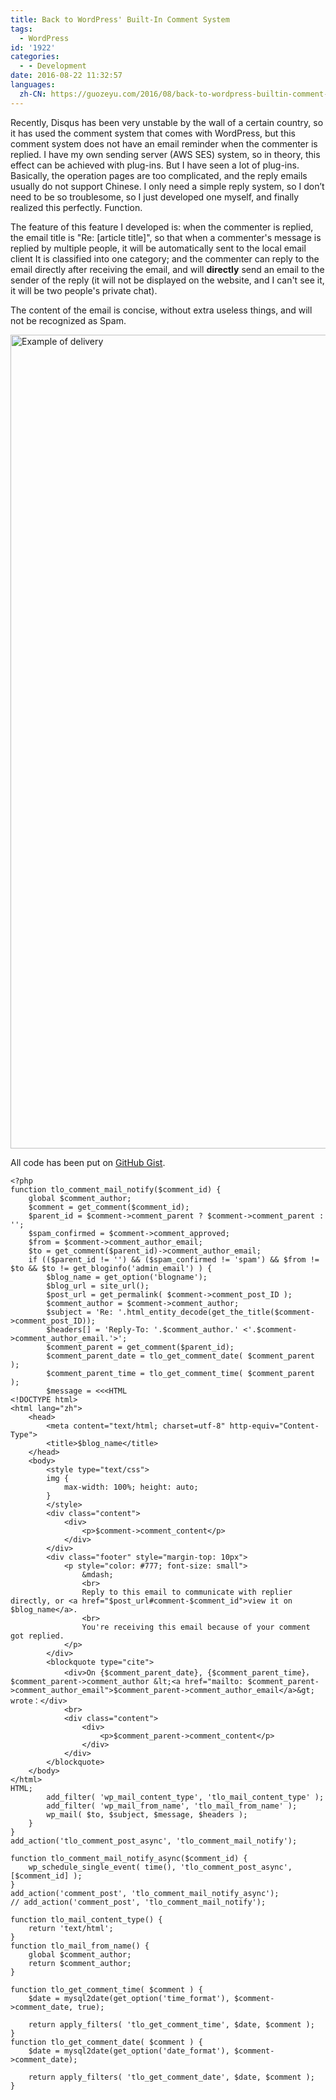 ```yaml
---
title: Back to WordPress' Built-In Comment System
tags:
  - WordPress
id: '1922'
categories:
  - - Development
date: 2016-08-22 11:32:57
languages:
  zh-CN: https://guozeyu.com/2016/08/back-to-wordpress-builtin-comment-system/
---
```


Recently, Disqus has been very unstable by the wall of a certain country, so it has used the comment system that comes with WordPress, but this comment system does not have an email reminder when the commenter is replied. I have my own sending server (AWS SES) system, so in theory, this effect can be achieved with plug-ins. But I have seen a lot of plug-ins. Basically, the operation pages are too complicated, and the reply emails usually do not support Chinese. I only need a simple reply system, so I don’t need to be so troublesome, so I just developed one myself, and finally realized this perfectly. Function.

The feature of this feature I developed is: when the commenter is replied, the email title is "Re: \[article title\]", so that when a commenter's message is replied by multiple people, it will be automatically sent to the local email client It is classified into one category; and the commenter can reply to the email directly after receiving the email, and will **directly** send an email to the sender of the reply (it will not be displayed on the website, and I can't see it, it will be two people's private chat).

The content of the email is concise, without extra useless things, and will not be recognized as Spam.

<img src="https://cdn.ze3kr.com/6T-behmofKYLsxlrK0l_MQ/1af77d8d-e266-4b68-78e2-9ee5bd3ff001/extra" alt="Example of delivery" width="1338" height="1302"/>

All code has been put on [GitHub Gist](https://gist.github.com/ZE3kr/8c51a6349462935cefd2e636e96e93f8).

```
<?php
function tlo_comment_mail_notify($comment_id) {
	global $comment_author;
	$comment = get_comment($comment_id);
	$parent_id = $comment->comment_parent ? $comment->comment_parent : '';
	$spam_confirmed = $comment->comment_approved;
	$from = $comment->comment_author_email;
	$to = get_comment($parent_id)->comment_author_email;
	if (($parent_id != '') && ($spam_confirmed != 'spam') && $from != $to && $to != get_bloginfo('admin_email') ) {
		$blog_name = get_option('blogname');
		$blog_url = site_url();
		$post_url = get_permalink( $comment->comment_post_ID );
		$comment_author = $comment->comment_author;
		$subject = 'Re: '.html_entity_decode(get_the_title($comment->comment_post_ID));
		$headers[] = 'Reply-To: '.$comment_author.' <'.$comment->comment_author_email.'>';
		$comment_parent = get_comment($parent_id);
		$comment_parent_date = tlo_get_comment_date( $comment_parent );
		$comment_parent_time = tlo_get_comment_time( $comment_parent );
		$message = <<<HTML
<!DOCTYPE html>
<html lang="zh">
	<head>
		<meta content="text/html; charset=utf-8" http-equiv="Content-Type">
		<title>$blog_name</title>
	</head>
	<body>
		<style type="text/css">
		img {
			max-width: 100%; height: auto;
		}
		</style>
		<div class="content">
			<div>
				<p>$comment->comment_content</p>
			</div>
		</div>
		<div class="footer" style="margin-top: 10px">
			<p style="color: #777; font-size: small">
				&mdash;
				<br>
				Reply to this email to communicate with replier directly, or <a href="$post_url#comment-$comment_id">view it on $blog_name</a>.
				<br>
				You're receiving this email because of your comment got replied.
			</p>
		</div>
		<blockquote type="cite">
			<div>On {$comment_parent_date}, {$comment_parent_time}，$comment_parent->comment_author &lt;<a href="mailto: $comment_parent->comment_author_email">$comment_parent->comment_author_email</a>&gt; wrote：</div>
			<br>
			<div class="content">
				<div>
					<p>$comment_parent->comment_content</p>
				</div>
			</div>
		</blockquote>
	</body>
</html>
HTML;
		add_filter( 'wp_mail_content_type', 'tlo_mail_content_type' );
		add_filter( 'wp_mail_from_name', 'tlo_mail_from_name' );
		wp_mail( $to, $subject, $message, $headers );
	}
}
add_action('tlo_comment_post_async', 'tlo_comment_mail_notify');

function tlo_comment_mail_notify_async($comment_id) {
	wp_schedule_single_event( time(), 'tlo_comment_post_async', [$comment_id] );
}
add_action('comment_post', 'tlo_comment_mail_notify_async');
// add_action('comment_post', 'tlo_comment_mail_notify');

function tlo_mail_content_type() {
	return 'text/html';
}
function tlo_mail_from_name() {
	global $comment_author;
	return $comment_author;
}

function tlo_get_comment_time( $comment ) {
	$date = mysql2date(get_option('time_format'), $comment->comment_date, true);

	return apply_filters( 'tlo_get_comment_time', $date, $comment );
}
function tlo_get_comment_date( $comment ) {
	$date = mysql2date(get_option('date_format'), $comment->comment_date);

	return apply_filters( 'tlo_get_comment_date', $date, $comment );
}
```